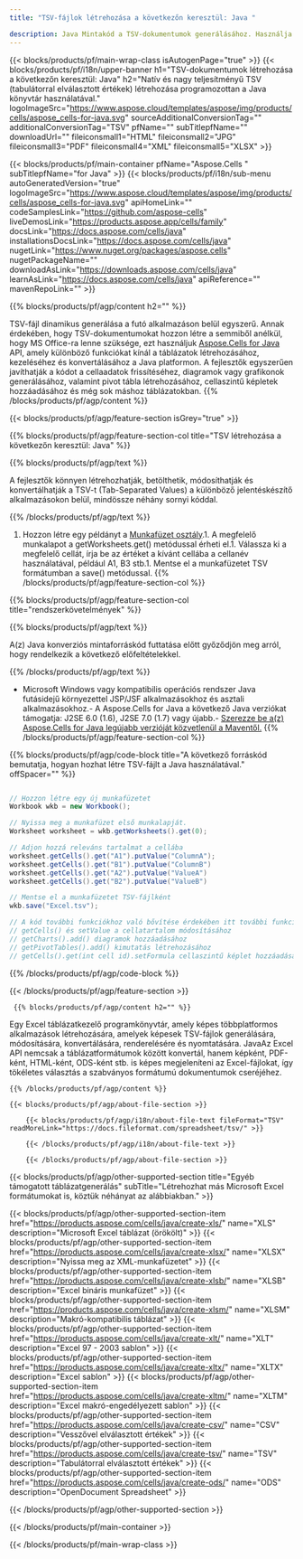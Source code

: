 ```yaml
---
title: "TSV-fájlok létrehozása a következőn keresztül: Java "

description: Java Mintakód a TSV-dokumentumok generálásához. Használja ezt a kódot TSV-fájlok létrehozásához Java alapú asztali vagy webes alkalmazásban.
---
```

{{< blocks/products/pf/main-wrap-class isAutogenPage="true" >}}
{{< blocks/products/pf/i18n/upper-banner h1="TSV-dokumentumok létrehozása a következőn keresztül: Java" h2="Natív és nagy teljesítményű TSV (tabulátorral elválasztott értékek) létrehozása programozottan a Java könyvtár használatával." logoImageSrc="https://www.aspose.cloud/templates/aspose/img/products/cells/aspose_cells-for-java.svg" sourceAdditionalConversionTag="" additionalConversionTag="TSV" pfName="" subTitlepfName="" downloadUrl="" fileiconsmall1="HTML" fileiconsmall2="JPG" fileiconsmall3="PDF" fileiconsmall4="XML" fileiconsmall5="XLSX" >}}

{{< blocks/products/pf/main-container pfName="Aspose.Cells " subTitlepfName="for Java" >}}
{{< blocks/products/pf/i18n/sub-menu autoGeneratedVersion="true" logoImageSrc="https://www.aspose.cloud/templates/aspose/img/products/cells/aspose_cells-for-java.svg" apiHomeLink="" codeSamplesLink="https://github.com/aspose-cells" liveDemosLink="https://products.aspose.app/cells/family" docsLink="https://docs.aspose.com/cells/java" installationsDocsLink="https://docs.aspose.com/cells/java" nugetLink="https://www.nuget.org/packages/aspose.cells" nugetPackageName="" downloadAsLink="https://downloads.aspose.com/cells/java" learnAsLink="https://docs.aspose.com/cells/java" apiReference="" mavenRepoLink="" >}}

{{% blocks/products/pf/agp/content h2="" %}}

 TSV-fájl dinamikus generálása a futó alkalmazáson belül egyszerű. Annak érdekében, hogy TSV-dokumentumokat hozzon létre a semmiből anélkül, hogy MS Office-ra lenne szüksége, ezt használjuk
 [Aspose.Cells for Java](https://products.aspose.com/cells/java) 
 API, amely különböző funkciókat kínál a táblázatok létrehozásához, kezeléséhez és konvertálásához a Java platformon. A fejlesztők egyszerűen javíthatják a kódot a cellaadatok frissítéséhez, diagramok vagy grafikonok generálásához, valamint pivot tábla létrehozásához, cellaszintű képletek hozzáadásához és még sok máshoz táblázatokban.
{{% /blocks/products/pf/agp/content %}}

{{< blocks/products/pf/agp/feature-section isGrey="true" >}}

{{% blocks/products/pf/agp/feature-section-col title="TSV létrehozása a következőn keresztül: Java" %}}

{{% blocks/products/pf/agp/text %}}

 A fejlesztők könnyen létrehozhatják, betölthetik, módosíthatják és konvertálhatják a TSV-t (Tab-Separated Values) a különböző jelentéskészítő alkalmazásokon belül, mindössze néhány sornyi kóddal.

{{% /blocks/products/pf/agp/text %}}

1. Hozzon létre egy példányt a [Munkafüzet osztály](https://reference.aspose.com/cells/java/com.aspose.cells/Workbook).1. A megfelelő munkalapot a getWorksheets.get() metódussal érheti el.1. Válassza ki a megfelelő cellát, írja be az értéket a kívánt cellába a cellanév használatával, például A1, B3 stb.1. Mentse el a munkafüzetet TSV formátumban a save() metódussal.
{{% /blocks/products/pf/agp/feature-section-col %}}

{{% blocks/products/pf/agp/feature-section-col title="rendszerkövetelmények" %}}

{{% blocks/products/pf/agp/text %}}

A(z) Java konverziós mintaforráskód futtatása előtt győződjön meg arról, hogy rendelkezik a következő előfeltételekkel.  

{{% /blocks/products/pf/agp/text %}}

- Microsoft Windows vagy kompatibilis operációs rendszer Java futásidejű környezettel JSP/JSF alkalmazásokhoz és asztali alkalmazásokhoz.- A Aspose.Cells for Java a következő Java verziókat támogatja: J2SE 6.0 (1.6), J2SE 7.0 (1.7) vagy újabb.- [Szerezze be a(z) Aspose.Cells for Java legújabb verzióját közvetlenül a Maventől.](https://docs.aspose.com/cells/java/installation/) 
{{% /blocks/products/pf/agp/feature-section-col %}}

{{% blocks/products/pf/agp/code-block title="A következő forráskód bemutatja, hogyan hozhat létre TSV-fájlt a Java használatával." offSpacer="" %}}

```cs

// Hozzon létre egy új munkafüzetet
Workbook wkb = new Workbook();

// Nyissa meg a munkafüzet első munkalapját.
Worksheet worksheet = wkb.getWorksheets().get(0);

// Adjon hozzá releváns tartalmat a cellába
worksheet.getCells().get("A1").putValue("ColumnA");
worksheet.getCells().get("B1").putValue("ColumnB")
worksheet.getCells().get("A2").putValue("ValueA")
worksheet.getCells().get("B2").putValue("ValueB")

// Mentse el a munkafüzetet TSV-fájlként
wkb.save("Excel.tsv"); 

// A kód további funkciókhoz való bővítése érdekében itt további funkciók találhatók
// getCells() és setValue a cellatartalom módosításához
// getCharts().add() diagramok hozzáadásához
// getPivotTables().add() kimutatás létrehozásához
// getCells().get(int cell id).setFormula cellaszintű képlet hozzáadásához


```

{{% /blocks/products/pf/agp/code-block %}}

{{< /blocks/products/pf/agp/feature-section >}}

<!-- aboutfile Starts -->

     
     {{% blocks/products/pf/agp/content h2="" %}}

 Egy Excel táblázatkezelő programkönyvtár, amely képes többplatformos alkalmazások létrehozására, amelyek képesek TSV-fájlok generálására, módosítására, konvertálására, renderelésére és nyomtatására. JavaAz Excel API nemcsak a táblázatformátumok között konvertál, hanem képként, PDF-ként, HTML-ként, ODS-ként stb. is képes megjeleníteni az Excel-fájlokat, így tökéletes választás a szabványos formátumú dokumentumok cseréjéhez.



    {{% /blocks/products/pf/agp/content %}}

    {{< blocks/products/pf/agp/about-file-section >}}

        {{< blocks/products/pf/agp/i18n/about-file-text fileFormat="TSV" readMoreLink="https://docs.fileformat.com/spreadsheet/tsv/" >}}

        {{< /blocks/products/pf/agp/i18n/about-file-text >}}

        {{< /blocks/products/pf/agp/about-file-section >}}

          

<!-- aboutfile Ends -->

{{< blocks/products/pf/agp/other-supported-section title="Egyéb támogatott táblázatgenerálás" subTitle="Létrehozhat más Microsoft Excel formátumokat is, köztük néhányat az alábbiakban." >}}

{{< blocks/products/pf/agp/other-supported-section-item href="https://products.aspose.com/cells/java/create-xls/" name="XLS" description="Microsoft Excel táblázat (örökölt)" >}} 
{{< blocks/products/pf/agp/other-supported-section-item href="https://products.aspose.com/cells/java/create-xlsx/" name="XLSX" description="Nyissa meg az XML-munkafüzetet" >}} 
{{< blocks/products/pf/agp/other-supported-section-item href="https://products.aspose.com/cells/java/create-xlsb/" name="XLSB" description="Excel bináris munkafüzet" >}} 
{{< blocks/products/pf/agp/other-supported-section-item href="https://products.aspose.com/cells/java/create-xlsm/" name="XLSM" description="Makró-kompatibilis táblázat" >}} 
{{< blocks/products/pf/agp/other-supported-section-item href="https://products.aspose.com/cells/java/create-xlt/" name="XLT" description="Excel 97 - 2003 sablon" >}} 
{{< blocks/products/pf/agp/other-supported-section-item href="https://products.aspose.com/cells/java/create-xltx/" name="XLTX" description="Excel sablon" >}} 
{{< blocks/products/pf/agp/other-supported-section-item href="https://products.aspose.com/cells/java/create-xltm/" name="XLTM" description="Excel makró-engedélyezett sablon" >}} 
{{< blocks/products/pf/agp/other-supported-section-item href="https://products.aspose.com/cells/java/create-csv/" name="CSV" description="Vesszővel elválasztott értékek" >}} 
{{< blocks/products/pf/agp/other-supported-section-item href="https://products.aspose.com/cells/java/create-tsv/" name="TSV" description="Tabulátorral elválasztott értékek" >}} 
{{< blocks/products/pf/agp/other-supported-section-item href="https://products.aspose.com/cells/java/create-ods/" name="ODS" description="OpenDocument Spreadsheet" >}} 

{{< /blocks/products/pf/agp/other-supported-section >}}

{{< /blocks/products/pf/main-container >}}
    
{{< /blocks/products/pf/main-wrap-class >}}
